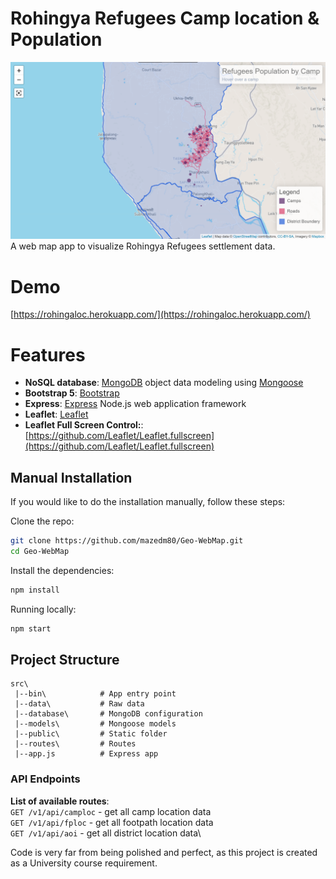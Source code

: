 # Rohingya Refugees Camp location & Population

![](SS.png)
A web map app to visualize Rohingya Refugees settlement data.

# Demo
[https://rohingaloc.herokuapp.com/](https://rohingaloc.herokuapp.com/)

# Features
- **NoSQL database**: [MongoDB](https://www.mongodb.com) object data modeling using [Mongoose](https://mongoosejs.com)
- **Bootstrap 5**: [Bootstrap](https://getbootstrap.com/)
- **Express**: [Express](https://expressjs.com/) Node.js web application framework
- **Leaflet**: [Leaflet](https://leafletjs.com/)
- **Leaflet Full Screen Control:**: [https://github.com/Leaflet/Leaflet.fullscreen](https://github.com/Leaflet/Leaflet.fullscreen)

## Manual Installation

If you would like to do the installation manually, follow these steps:

Clone the repo:

```bash
git clone https://github.com/mazedm80/Geo-WebMap.git
cd Geo-WebMap
```
Install the dependencies:

```bash
npm install
```
Running locally:

```bash
npm start
```
## Project Structure

```
src\
 |--bin\            # App entry point
 |--data\           # Raw data
 |--database\       # MongoDB configuration
 |--models\         # Mongoose models
 |--public\         # Static folder
 |--routes\         # Routes
 |--app.js          # Express app
```
### API Endpoints

**List of available routes**:\
`GET /v1/api/camploc` - get all camp location data\
`GET /v1/api/fploc` - get all footpath location data\
`GET /v1/api/aoi` - get all district location data\

Code is very far from being polished and perfect, as this project is created as a University course requirement.